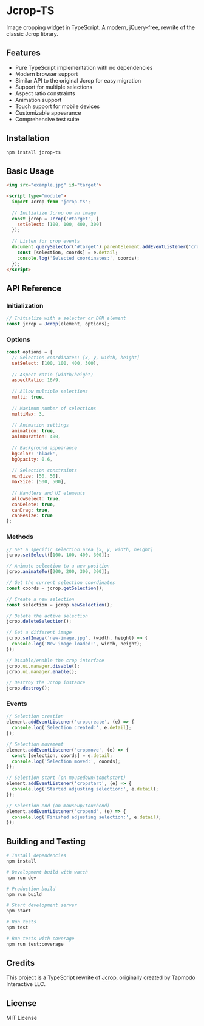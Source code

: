 # Jcrop-TS

Image cropping widget in TypeScript. A modern, jQuery-free, rewrite of the classic Jcrop library.

## Features

- Pure TypeScript implementation with no dependencies
- Modern browser support
- Similar API to the original Jcrop for easy migration
- Support for multiple selections
- Aspect ratio constraints
- Animation support
- Touch support for mobile devices
- Customizable appearance
- Comprehensive test suite

## Installation

```bash
npm install jcrop-ts
```

## Basic Usage

```html
<img src="example.jpg" id="target">

<script type="module">
  import Jcrop from 'jcrop-ts';
  
  // Initialize Jcrop on an image
  const jcrop = Jcrop('#target', {
    setSelect: [100, 100, 400, 300]
  });
  
  // Listen for crop events
  document.querySelector('#target').parentElement.addEventListener('cropmove', (e) => {
    const [selection, coords] = e.detail;
    console.log('Selected coordinates:', coords);
  });
</script>
```

## API Reference

### Initialization

```js
// Initialize with a selector or DOM element
const jcrop = Jcrop(element, options);
```

### Options

```js
const options = {
  // Selection coordinates: [x, y, width, height]
  setSelect: [100, 100, 400, 300],
  
  // Aspect ratio (width/height)
  aspectRatio: 16/9,
  
  // Allow multiple selections
  multi: true,
  
  // Maximum number of selections
  multiMax: 3,
  
  // Animation settings
  animation: true,
  animDuration: 400,
  
  // Background appearance
  bgColor: 'black',
  bgOpacity: 0.6,
  
  // Selection constraints
  minSize: [50, 50],
  maxSize: [500, 500],
  
  // Handlers and UI elements
  allowSelect: true,
  canDelete: true,
  canDrag: true,
  canResize: true
};
```

### Methods

```js
// Set a specific selection area [x, y, width, height]
jcrop.setSelect([100, 100, 400, 300]);

// Animate selection to a new position
jcrop.animateTo([200, 200, 300, 300]);

// Get the current selection coordinates
const coords = jcrop.getSelection();

// Create a new selection
const selection = jcrop.newSelection();

// Delete the active selection
jcrop.deleteSelection();

// Set a different image
jcrop.setImage('new-image.jpg', (width, height) => {
  console.log('New image loaded:', width, height);
});

// Disable/enable the crop interface
jcrop.ui.manager.disable();
jcrop.ui.manager.enable();

// Destroy the Jcrop instance
jcrop.destroy();
```

### Events

```js
// Selection creation
element.addEventListener('cropcreate', (e) => {
  console.log('Selection created:', e.detail);
});

// Selection movement
element.addEventListener('cropmove', (e) => {
  const [selection, coords] = e.detail;
  console.log('Selection moved:', coords);
});

// Selection start (on mousedown/touchstart)
element.addEventListener('cropstart', (e) => {
  console.log('Started adjusting selection:', e.detail);
});

// Selection end (on mouseup/touchend)
element.addEventListener('cropend', (e) => {
  console.log('Finished adjusting selection:', e.detail);
});
```

## Building and Testing

```bash
# Install dependencies
npm install

# Development build with watch
npm run dev

# Production build
npm run build

# Start development server
npm start

# Run tests
npm test

# Run tests with coverage
npm run test:coverage
```

## Credits

This project is a TypeScript rewrite of [Jcrop](http://jcrop.org/), originally created by Tapmodo Interactive LLC.

## License

MIT License